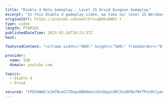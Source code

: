 ```yaml
---
title: "Diablo 4 Beta Gameplay - Level 25 Druid Dungeon Gameplay"
excerpt: "In this Diablo 4 gameplay video, we take our level 25 Werebear Druid build through one of Diablo 4's many dungeons. This build ..."
originalUrl: https://youtube.com/watch?v=qDQkxDWUi-Y
type: video
length: PT8M20S
publishedDateTime: 2023-03-26T19:23:37Z
heat: 

featuredContent: "<iframe width=\"800\" height=\"500\" frameborder=\"0\" src=\"https://www.youtube.com/embed/qDQkxDWUi-Y\" allow=\"accelerometer; autoplay; encrypted-media; gyroscope; picture-in-picture\" allowfullscreen></iframe>"

provider:
  name: IGN
  domain: youtube.com

topics:
  - Diablo 4
  - Druid

secured: "tPE5GWmE/aJmTBvoCCTOnpxOBNdmeziHcHXpyn3RC5oiNFBa7WYTPox9tlyegKasiLpQdAGxFmjumPG+J/XaAGVybJThQfxTcUwbfjs4B3jY/Tz7hwrsMBTd+Wzk7az+8MHC6FzGUTB/zzHpDooqYAKF2+R64sfyR7V0U4SE7LPhc9LJmCMTq+lJurbhf1bcb3fBHO77j8rRf9ayg3ni6lqJnJe5f7oinR2PX70nH2O8T0Y4OngJF9cD171i2Fse+PLGH8uUimUd7NpeOkBizDj/ZEYNggJcGg0mN0nO6bRrL1tSrlTaxA0BlIidUF/55tdmEOKbtCbTxyN5rqZc1jyb+E3Ioeki8xOtLEI9kGqPZD2zilHmj0sKqlHem2Un9YiXJDtxh6YJj/zBdSmqyqv4C3owA1+aHKCjfHIZqll21IITQU1y0BmxKLn0h0jj;EASz8DPRD9RzkLzzgq/NSQ=="
---
```


